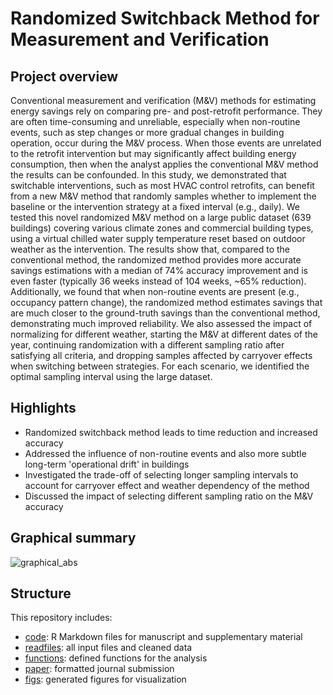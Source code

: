 # Randomized Switchback Method for Measurement and Verification #
## Project overview ##
Conventional measurement and verification (M&V) methods for estimating energy savings rely on comparing pre- and post-retrofit performance. They are often time-consuming and unreliable, especially when non-routine events, such as step changes or more gradual changes in building operation, occur during the M&V process. When those events are unrelated to the retrofit intervention but may significantly affect building energy consumption, then when the analyst applies the conventional M&V method the results can be confounded. In this study, we demonstrated that switchable interventions, such as most HVAC control retrofits, can benefit from a new M&V method that randomly samples whether to implement the baseline or the intervention strategy at a fixed interval (e.g., daily). We tested this novel randomized M&V method on a large public dataset (639 buildings) covering various climate zones and commercial building types, using a virtual chilled water supply temperature reset based on outdoor weather as the intervention. The results show that, compared to the conventional method, the randomized method provides more accurate savings estimations with a median of 74% accuracy improvement and is even faster (typically 36 weeks instead of 104 weeks, ~65% reduction). Additionally, we found that when non-routine events are present (e.g., occupancy pattern change), the randomized method estimates savings that are much closer to the ground-truth savings than the conventional method, demonstrating much improved reliability. We also assessed the impact of normalizing for different weather, starting the M&V at different dates of the year, continuing randomization with a different sampling ratio after satisfying all criteria, and dropping samples affected by carryover effects when switching between strategies. For each scenario, we identified the optimal sampling interval using the large dataset.

## Highlights ##
* Randomized switchback method leads to time reduction and increased accuracy
* Addressed the influence of non-routine events and also more subtle long-term 'operational drift' in buildings
* Investigated the trade-off of selecting longer sampling intervals to account for carryover effect and weather dependency of the method
* Discussed the impact of selecting different sampling ratio on the M&V accuracy

## Graphical summary ##
![graphical_abs](https://github.com/CenterForTheBuiltEnvironment/genome_mnv/blob/main/figs/manuscript/graphical_abs.jpg?raw=true)

## Structure ##
This repository includes: 
* [code](code/): R Markdown files for manuscript and supplementary material
* [readfiles](readfiles/): all input files and cleaned data
* [functions](functions/): defined functions for the analysis
* [paper](paper/): formatted journal submission
* [figs](figs/): generated figures for visualization